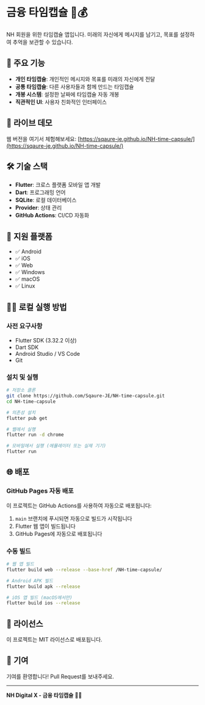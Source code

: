 # 금융 타임캡슐 📱💰

NH 회원을 위한 타임캡슐 앱입니다. 미래의 자신에게 메시지를 남기고, 목표를 설정하여 추억을 보관할 수 있습니다.

## 🌟 주요 기능

- **개인 타임캡슐**: 개인적인 메시지와 목표를 미래의 자신에게 전달
- **공통 타임캡슐**: 다른 사용자들과 함께 만드는 타임캡슐
- **개봉 시스템**: 설정한 날짜에 타임캡슐 자동 개봉
- **직관적인 UI**: 사용자 친화적인 인터페이스

## 🚀 라이브 데모

웹 버전을 여기서 체험해보세요: [https://sqaure-je.github.io/NH-time-capsule/](https://sqaure-je.github.io/NH-time-capsule/)

## 🛠 기술 스택

- **Flutter**: 크로스 플랫폼 모바일 앱 개발
- **Dart**: 프로그래밍 언어
- **SQLite**: 로컬 데이터베이스
- **Provider**: 상태 관리
- **GitHub Actions**: CI/CD 자동화

## 📱 지원 플랫폼

- ✅ Android
- ✅ iOS
- ✅ Web
- ✅ Windows
- ✅ macOS
- ✅ Linux

## 🏃‍♂️ 로컬 실행 방법

### 사전 요구사항

- Flutter SDK (3.32.2 이상)
- Dart SDK
- Android Studio / VS Code
- Git

### 설치 및 실행

```bash
# 저장소 클론
git clone https://github.com/Sqaure-JE/NH-time-capsule.git
cd NH-time-capsule

# 의존성 설치
flutter pub get

# 웹에서 실행
flutter run -d chrome

# 모바일에서 실행 (에뮬레이터 또는 실제 기기)
flutter run
```

## 🌐 배포

### GitHub Pages 자동 배포

이 프로젝트는 GitHub Actions를 사용하여 자동으로 배포됩니다:

1. `main` 브랜치에 푸시되면 자동으로 빌드가 시작됩니다
2. Flutter 웹 앱이 빌드됩니다
3. GitHub Pages에 자동으로 배포됩니다

### 수동 빌드

```bash
# 웹 앱 빌드
flutter build web --release --base-href /NH-time-capsule/

# Android APK 빌드
flutter build apk --release

# iOS 앱 빌드 (macOS에서만)
flutter build ios --release
```

## 📄 라이선스

이 프로젝트는 MIT 라이선스로 배포됩니다.

## 👥 기여

기여를 환영합니다! Pull Request를 보내주세요.

---

**NH Digital X - 금융 타임캡슐** 🏦⏰
